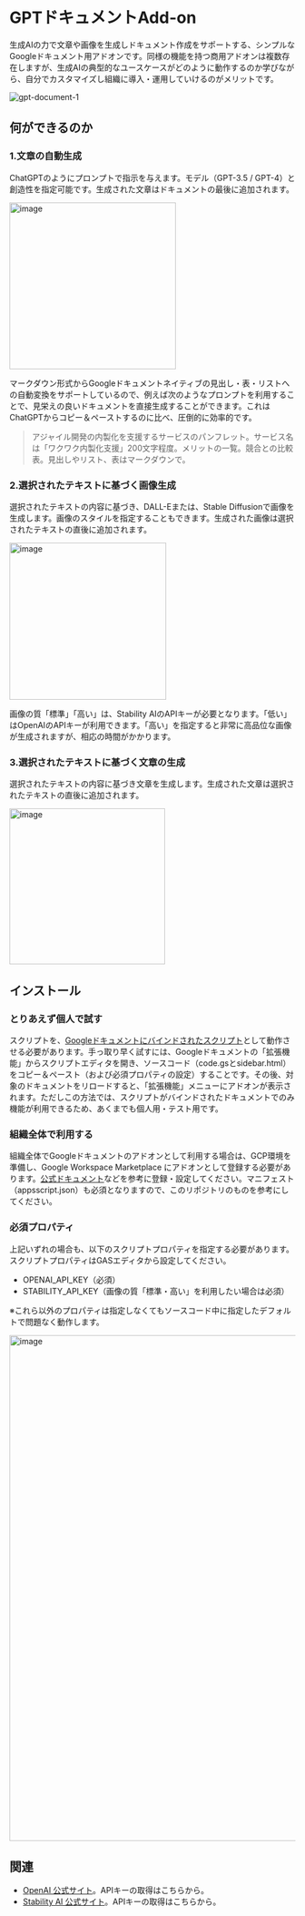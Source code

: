 # GPTドキュメントAdd-on
生成AIの力で文章や画像を生成しドキュメント作成をサポートする、シンプルなGoogleドキュメント用アドオンです。同様の機能を持つ商用アドオンは複数存在しますが、生成AIの典型的なユースケースがどのように動作するのか学びながら、自分でカスタマイズし組織に導入・運用していけるのがメリットです。

![gpt-document-1](https://github.com/HappymanOkajima/gpt-document/assets/6194144/1b5f1d06-f5d0-4944-b4f1-0b57e762c7f6)

## 何ができるのか
### 1.文章の自動生成
ChatGPTのようにプロンプトで指示を与えます。モデル（GPT-3.5 / GPT-4）と創造性を指定可能です。生成された文章はドキュメントの最後に追加されます。

<img width="293" alt="image" src="https://github.com/HappymanOkajima/gpt-document/assets/6194144/03396ca9-92fa-4b41-a5f3-371a009c75f7">

マークダウン形式からGoogleドキュメントネイティブの見出し・表・リストへの自動変換をサポートしているので、例えば次のようなプロンプトを利用することで、見栄えの良いドキュメントを直接生成することができます。これはChatGPTからコピー＆ペーストするのに比べ、圧倒的に効率的です。

> アジャイル開発の内製化を支援するサービスのパンフレット。サービス名は「ワクワク内製化支援」200文字程度。メリットの一覧。競合との比較表。見出しやリスト、表はマークダウンで。

### 2.選択されたテキストに基づく画像生成
選択されたテキストの内容に基づき、DALL-Eまたは、Stable Diffusionで画像を生成します。画像のスタイルを指定することもできます。生成された画像は選択されたテキストの直後に追加されます。

<img width="276" alt="image" src="https://github.com/HappymanOkajima/gpt-document/assets/6194144/66e6c89f-6d59-4526-96cf-9ad6c9ab3515">

画像の質「標準」「高い」は、Stability AIのAPIキーが必要となります。「低い」はOpenAIのAPIキーが利用できます。「高い」を指定すると非常に高品位な画像が生成されますが、相応の時間がかかります。

### 3.選択されたテキストに基づく文章の生成
選択されたテキストの内容に基づき文章を生成します。生成された文章は選択されたテキストの直後に追加されます。

<img width="274" alt="image" src="https://github.com/HappymanOkajima/gpt-document/assets/6194144/70698c9b-f4b9-4eff-9863-9aed9d786b0b">

## インストール
### とりあえず個人で試す
スクリプトを、[Googleドキュメントにバインドされたスクリプト](https://developers.google.com/apps-script/guides/bound?hl=ja)として動作させる必要があります。手っ取り早く試すには、Googleドキュメントの「拡張機能」からスクリプトエディタを開き、ソースコード（code.gsとsidebar.html）をコピー＆ペースト（および必須プロパティの設定）することです。その後、対象のドキュメントをリロードすると、「拡張機能」メニューにアドオンが表示されます。ただしこの方法では、スクリプトがバインドされたドキュメントでのみ機能が利用できるため、あくまでも個人用・テスト用です。

### 組織全体で利用する
組織全体でGoogleドキュメントのアドオンとして利用する場合は、GCP環境を準備し、Google Workspace Marketplace にアドオンとして登録する必要があります。[公式ドキュメント](https://developers.google.com/workspace/marketplace/how-to-publish?hl=ja)などを参考に登録・設定してください。マニフェスト（appsscript.json）も必須となりますので、このリポジトリのものを参考にしてください。

### 必須プロパティ
上記いずれの場合も、以下のスクリプトプロパティを指定する必要があります。スクリプトプロパティはGASエディタから設定してください。
- OPENAI_API_KEY（必須）
- STABILITY_API_KEY（画像の質「標準・高い」を利用したい場合は必須）
 
※これら以外のプロパティは指定しなくてもソースコード中に指定したデフォルトで問題なく動作します。

<img width="889" alt="image" src="https://github.com/HappymanOkajima/gpt-document/assets/6194144/564f61d4-9e52-4cf8-acf7-29bf7123f97b">

## 関連
- [OpenAI 公式サイト](https://platform.openai.com/)。APIキーの取得はこちらから。
- [Stability AI 公式サイト]( https://platform.stability.ai/)。APIキーの取得はこちらから。

